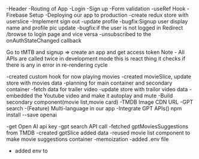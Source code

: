 -Header
-Routing of App
-Login
-Sign up
-Form validation
-useRef Hook
-Firebase Setup
-Deploying our app to production
-create redux store with userslice
-Implement sign out
-update profile
-bugfix:Signup user display name and profile pic update
-bugfix:if the user is not logged in Redirect /browse to login page and vice versa
-unsubscribed to the onAuthStateChanged callback

Go to tMTB and signup => create an app and get access token
Note - All APIs are called twice in development mode this is react thing it checks if there is any in error in re-rendering cycle

-created custom hook for now playing movies
-created movieSlice, update store with movies data
-planning for main container and secondary container
-fetch data for trailer video
-update store with trailor video data
-embedded the Youtube video and make it autoplay and mute
-Build secondary component(movie list,movie card)
-TMDB Image CDN URL
-GPT search
-(Feature) Multi-language in our app
-Integrate GPT APIs()
npm install --save openai

-get Open AI api key
-gpt search API call
-fetched gptMoviesSuggestions from TMDB
-created gptSlice added data
-reused movie list component to make movie suggestions container
-memoization
-added .env file

- added env to
